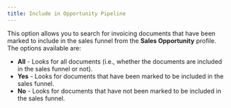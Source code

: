 ```yaml
---
title: Include in Opportunity Pipeline
---
```



This option allows you to search for invoicing documents that have been  marked to include in the sales funnel from the **Sales 
 Opportunity** profile. The options available are:

- **All**  - Looks for all documents (i.e., whether the documents are included in  the sales funnel or not).
- **Yes**  - Looks for documents that have been marked to be included in the sales  funnel.
- **No**  - Looks for documents that have not been marked to be included in the  sales funnel.


